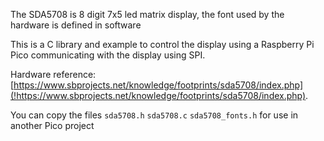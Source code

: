 The SDA5708 is 8 digit 7x5 led matrix display, the font used by the hardware is defined in software

This is a C library and example to control the display using a Raspberry Pi Pico communicating with the display using SPI.

Hardware reference: [https://www.sbprojects.net/knowledge/footprints/sda5708/index.php](!https://www.sbprojects.net/knowledge/footprints/sda5708/index.php).

You can copy the files `sda5708.h` `sda5708.c` `sda5708_fonts.h` for use in another Pico project
